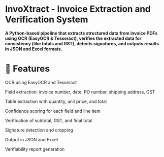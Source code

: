 # InvoXtract - Invoice Extraction and Verification System

**A Python-based pipeline that extracts structured data from invoice PDFs using OCR (EasyOCR & Tesseract), verifies the extracted data for consistency (like totals and GST), detects signatures, and outputs results in JSON and Excel formats.**

# 🧰 Features
OCR using EasyOCR and Tesseract

Field extraction: invoice number, date, PO number, shipping address, GST

Table extraction with quantity, unit price, and total

Confidence scoring for each field and line item

Verification of subtotal, GST, and final total

Signature detection and cropping

Output in JSON and Excel

Verifiability report generation


